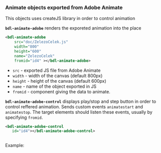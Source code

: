 ### Animate objects exported from Adobe Animate 
This objects uses createJS library in order to control animation

**`bdl-animate-adobe`** renders the exporeted animation into the place

```xml
<bdl-animate-adobe 
    src="doc/ZelezoCelek.js" 
    width="800"
    height="600"
    name="ZelezoCelek"
    fromid="id4" ></bdl-animate-adobe> 
``` 
* `src` - exported JS file from Adobe Animate
* `width` - width of the canvas (default 800px)
* `height` - height of the canvas (default 600px)
* `name` - name of the object exported in JS 
* `fromid` - component giving the data to animate.

**`bdl-animate-adobe-control`** displays play/stop and step button in order to control reffered animation.
Sends custom events `animatestart` and `animatestop`. The target elements should listen these events, usually by specifying `fromid`.
```xml
<bdl-animate-adobe-control
   id="id4"></bdl-animate-adobe-control>
   
```

Example:

<bdl-animate-adobe-control id="id4"></bdl-animate-adobe-control>

<bdl-animate-adobe 
    src="doc/ZelezoCelek.js" 
    width="800"
    height="600"
    name="ZelezoCelek"
    fromid="id4" ></bdl-animate-adobe>

    